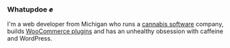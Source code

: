 ### Whatupdoe ✊

I'm a web developer from Michigan who runs a [cannabis software](https://wwww.wpdispensary.com) company, builds [WooCommerce plugins](https://www.deviodigital.com) and has an unhealthy obsession with caffeine and WordPress.